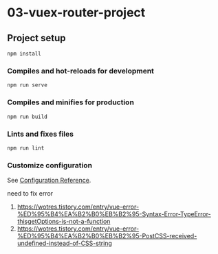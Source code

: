 # 03-vuex-router-project

## Project setup
```
npm install
```

### Compiles and hot-reloads for development
```
npm run serve
```

### Compiles and minifies for production
```
npm run build
```

### Lints and fixes files
```
npm run lint
```

### Customize configuration
See [Configuration Reference](https://cli.vuejs.org/config/).


need to fix error
1. https://wotres.tistory.com/entry/vue-error-%ED%95%B4%EA%B2%B0%EB%B2%95-Syntax-Error-TypeError-thisgetOptions-is-not-a-function
2. https://wotres.tistory.com/entry/vue-error-%ED%95%B4%EA%B2%B0%EB%B2%95-PostCSS-received-undefined-instead-of-CSS-string
